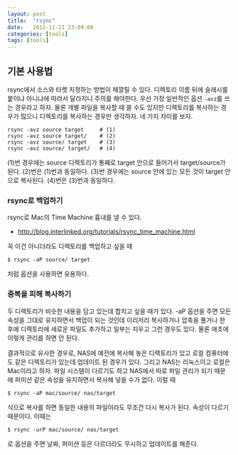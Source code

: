 ```yaml
---
layout: post
title:  "rsync"
date:   2011-11-21 23:09:00
categories: [tools]
tags: [tools]
---
```



## 기본 사용법


rsync에서 소스와 타켓 지정하는 방법이 헤깔릴 수 있다. 디렉토리 이름 뒤에 슬래시를 붙이냐 아니냐에 따라서 달라지니 주의를 해야한다. 우선 가장 일반적인 옵션 `-avz`를 쓰는 경우라고 하자. 물론 개별 파일을 복사할 때 쓸 수도 있지만 디렉토리를 복사하는 경우가 많으니 디렉토리를 복사하는 경우만 생각하자. 네 가지 차이를 보자.

```
rsync -avz source target     # (1)
rsync -avz source target/    # (2)
rsync -avz source/ target    # (3)
rsync -avz source/ target/   # (4)
```

(1)번 경우에는 source 디렉토리가 통째로 target 안으로 들어가서 target/source가 된다. (2)번은 (1)번과 동일하다. (3)번 경우에는 source 안에 있는 모든 것이 target 안으로 복사된다. (4)번은 (3)번과 동일하다.


### rsync로 백업하기

rsync로 Mac의 Time Machine 흉내를 낼 수 있다.

- http://blog.interlinked.org/tutorials/rsync_time_machine.html

꼭 이건 아니더라도 디렉토리를 백업하고 싶을 때

```
$ rsync -aP source/ target
```

처럼 옵션을 사용하면 유용하다.


### 중복을 피해 복사하기

두 디렉토리가 비슷한 내용을 담고 있는데 합치고 싶을 때가 있다. -aP 옵션을 주면 모든 속성을 그대로 유지하면서 백업이 되는 것인데 이리저리 복사하거나 압축을 풀거나 한 후에 디렉토리에 새로운 파일도 추가하고 일부는 지우고 그런 경우도 있다. 물론 애초에 이렇게 관리를 하면 안 된다.

결과적으로 유사한 경우로, NAS에 예전에 복사해 놓은 디렉토리가 있고 로컬 컴퓨터에도 같은 디렉토리가 있는데 업데이트 된 경우가 있다. 그리고 NAS는 리눅스이고 로컬은 Mac이라고 하자. 파일 시스템이 다르기도 하고 NAS에서 따로 파일 관리가 되기 때문에 퍼미션 같은 속성을 유지하면서 복사해 넣을 수가 없다. 이럴 때

```
$ rsync -aP mac/source/ nas/target
```

식으로 복사를 하면 동일한 내용의 파일이라도 무조건 다시 복사가 된다. 속성이 다르기 때문이다. 이때는

```
$ rsync -urP mac/source/ nas/target
```

로 옵션을 주면 날짜, 퍼미션 등은 다르더라도 무시하고 업데이트를 해준다.
